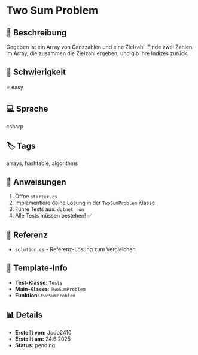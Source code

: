 # Two Sum Problem

## 📝 Beschreibung
Gegeben ist ein Array von Ganzzahlen und eine Zielzahl. Finde zwei Zahlen im Array, die zusammen die Zielzahl ergeben, und gib ihre Indizes zurück.

## 🎯 Schwierigkeit
⭐ easy

## 💻 Sprache
csharp

## 🏷️ Tags
arrays, hashtable, algorithms

## 🚀 Anweisungen
1. Öffne `starter.cs`
2. Implementiere deine Lösung in der `TwoSumProblem` Klasse
3. Führe Tests aus: `dotnet run`
4. Alle Tests müssen bestehen! ✅

## 📖 Referenz
- `solution.cs` - Referenz-Lösung zum Vergleichen

## 🔧 Template-Info
- **Test-Klasse:** `Tests`
- **Main-Klasse:** `TwoSumProblem`
- **Funktion:** `twoSumProblem`

## 📊 Details
- **Erstellt von:** Jodo2410
- **Erstellt am:** 24.6.2025
- **Status:** pending



